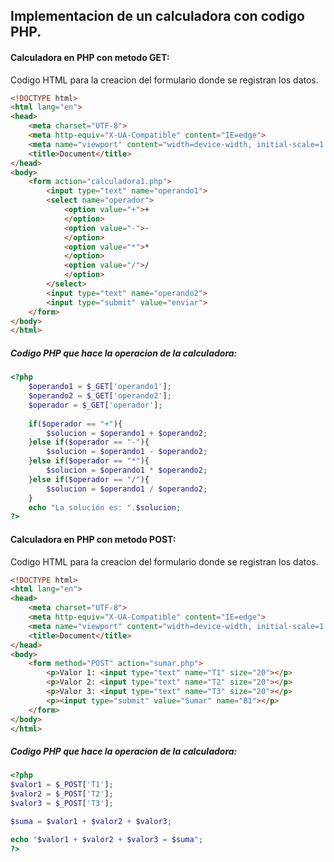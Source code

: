 ## Implementacion de un calculadora con codigo PHP.
#### Calculadora en PHP con metodo GET:  
Codigo HTML para la creacion del formulario donde se registran los datos.
``` html
<!DOCTYPE html>
<html lang="en">
<head>
    <meta charset="UTF-8">
    <meta http-equiv="X-UA-Compatible" content="IE=edge">
    <meta name="viewport" content="width=device-width, initial-scale=1.0">
    <title>Document</title>
</head>
<body>
    <form action="calculadora1.php">
        <input type="text" name="operando1">
		<select name="operador">
			<option value="+">+
			</option>
			<option value="-">-
			</option>
			<option value="*">*
			</option>
			<option value="/">/
			</option>
		</select>
		<input type="text" name="operando2">
		<input type="submit" value="enviar">
    </form>
</body>
</html>
```
##### Codigo PHP que hace la operacion de la calculadora:
``` php
<?php
	$operando1 = $_GET['operando1'];
	$operando2 = $_GET['operando2'];
	$operador = $_GET['operador'];
	
	if($operador == "+"){
		$solucion = $operando1 + $operando2;
	}else if($operador == "-"){
		$solucion = $operando1 - $operando2;
	}else if($operador == "*"){
		$solucion = $operando1 * $operando2;
	}else if($operador == "/"){
		$solucion = $operando1 / $operando2;
	}
	echo "La solución es: ".$solucion;
?>
```
#### Calculadora en PHP con metodo POST:  
Codigo HTML para la creacion del formulario donde se registran los datos.
``` html
<!DOCTYPE html>
<html lang="en">
<head>
    <meta charset="UTF-8">
    <meta http-equiv="X-UA-Compatible" content="IE=edge">
    <meta name="viewport" content="width=device-width, initial-scale=1.0">
    <title>Document</title>
</head>
<body>
    <form method="POST" action="sumar.php">
        <p>Valor 1: <input type="text" name="T1" size="20"></p>
        <p>Valor 2: <input type="text" name="T2" size="20"></p>
        <p>Valor 3: <input type="text" name="T3" size="20"></p>
        <p><input type="submit" value="Sumar" name="B1"></p>
    </form>
</body>
</html>
```
##### Codigo PHP que hace la operacion de la calculadora:
``` php
<?php
$valor1 = $_POST['T1'];
$valor2 = $_POST['T2'];
$valor3 = $_POST['T3'];

$suma = $valor1 + $valor2 + $valor3;

echo "$valor1 + $valor2 + $valor3 = $suma";
?>
```
